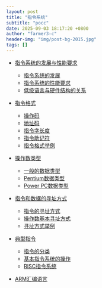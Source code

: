 ```yaml
---
layout: post
title: "指令系统"
subtitle: "pocc"
date: 2025-09-03 18:17:20 +0800
author: "farmer3-c"
header-img: "img/post-bg-2015.jpg"
tags: []
---
```



* [指令系统的发展与性能要求]()  
    * [指令系统的发展]()  
    * [指令系统的性能要求]()  
    * [低级语言与硬件结构的关系]()  

* [指令格式]()  
    * [操作码]()  
    * [地址码]()  
    * [指令字长度]()  
    * [指令助记符]()  
    * [指令格式举例]()  

* [操作数类型]()  
    * [一般的数据类型]()  
    * [Pentium数据类型]()  
    * [Power PC数据类型]()  

* [指令和数据的寻址方式]()  
    * [指令的寻址方式]()  
    * [操作数基本寻址方式]()  
    * [寻址方式举例]()  

* [典型指令]()  
    * [指令的分类]()  
    * [基本指令系统的操作]()  
    * [RISC指令系统]()  

* [ARM汇编语言]()  


